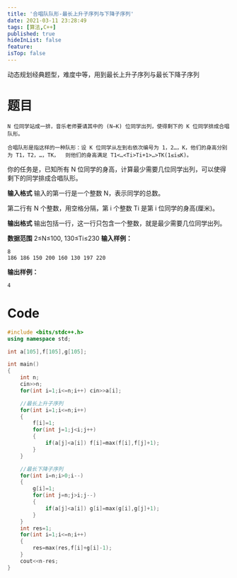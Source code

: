 ```yaml
---
title: '合唱队队形-最长上升子序列与下降子序列'
date: 2021-03-11 23:28:49
tags: [算法,C++]
published: true
hideInList: false
feature: 
isTop: false
---
```


动态规划经典题型，难度中等，用到最长上升子序列与最长下降子序列

<!--more-->

# 题目

```
N 位同学站成一排，音乐老师要请其中的 (N−K) 位同学出列，使得剩下的 K 位同学排成合唱队形。     

合唱队形是指这样的一种队形：设 K 位同学从左到右依次编号为 1，2…，K，他们的身高分别为 T1，T2，…，TK，  则他们的身高满足 T1<…<Ti>Ti+1>…>TK(1≤i≤K)。     
```
你的任务是，已知所有 N 位同学的身高，计算最少需要几位同学出列，可以使得剩下的同学排成合唱队形。

**输入格式**
输入的第一行是一个整数 N，表示同学的总数。

第二行有 N 个整数，用空格分隔，第 i 个整数 Ti 是第 i 位同学的身高(厘米)。

**输出格式**
输出包括一行，这一行只包含一个整数，就是最少需要几位同学出列。

**数据范围**
2≤N≤100,
130≤Ti≤230
**输入样例：**

    8
    186 186 150 200 160 130 197 220

**输出样例：**

    4

# Code

```cpp
#include <bits/stdc++.h>
using namespace std;

int a[105],f[105],g[105];

int main()
{
    int n;
    cin>>n;
    for(int i=1;i<=n;i++) cin>>a[i];

    //最长上升子序列
    for(int i=1;i<=n;i++)
    {
        f[i]=1;
        for(int j=1;j<i;j++)
        {
            if(a[j]<a[i]) f[i]=max(f[i],f[j]+1);
        }
    }

    //最长下降子序列
    for(int i=n;i>0;i--)
    {
        g[i]=1;
        for(int j=n;j>i;j--)
        {
            if(a[j]<a[i]) g[i]=max(g[i],g[j]+1);
        }
    }
    int res=1;
    for(int i=1;i<=n;i++)
    {
        res=max(res,f[i]+g[i]-1);
    }
    cout<<n-res;
}
```
